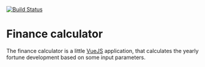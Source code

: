 [![Build Status](https://travis-ci.org/gossie/finance-calculator.svg?branch=master)](https://travis-ci.org/gossie/finance-calculator)

# Finance calculator

The finance calculator is a little [VueJS](https://vuejs.org) application, that calculates the yearly fortune development based on some input parameters.
